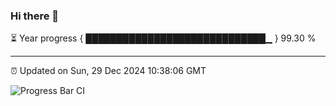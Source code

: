 ### Hi there 👋

⏳ Year progress { █████████████████████████████▁ } 99.30 %

---

⏰ Updated on Sun, 29 Dec 2024 10:38:06 GMT

![Progress Bar CI](https://github.com/IshwaranRudhara/GIT-ACTION/workflows/Progress%20Bar%20CI/badge.svg)
